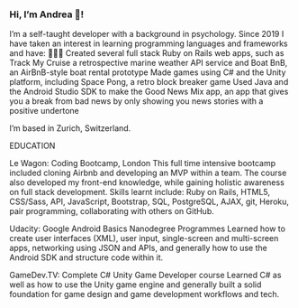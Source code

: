 ### Hi, I’m Andrea 👋!

I’m a self-taught developer with a background in psychology. Since 2019 I have taken an interest in learning programming languages and frameworks and have:
👩🏽‍💻 Created several full stack Ruby on Rails web apps, such as Track My Cruise a retrospective marine weather API service and Boat BnB, an AirBnB-style boat rental prototype
Made games using C# and the Unity platform, including Space Pong, a retro block breaker game 
Used Java and the Android Studio SDK to make the Good News Mix app, an app that gives you a break from bad news by only showing you news stories with a positive undertone 

I’m based in Zurich, Switzerland. 

EDUCATION

Le Wagon: Coding Bootcamp, London
This full time intensive bootcamp included cloning Airbnb and developing an MVP within a team. The course also developed my front-end knowledge, while gaining holistic awareness on full stack development. Skills learnt include: Ruby on Rails, HTML5, CSS/Sass, API, JavaScript, Bootstrap, SQL, PostgreSQL, AJAX, git, Heroku, pair programming, collaborating with others on GitHub.

Udacity: Google Android Basics Nanodegree Programmes
Learned how to create user interfaces (XML), user input, single-screen and multi-screen apps, networking using JSON and APIs, and generally how to use the Android SDK and structure code within it. 

GameDev.TV: Complete C# Unity Game Developer course
Learned C# as well as how to use the Unity game engine and generally built a solid foundation for game design and game development workflows and tech.  

